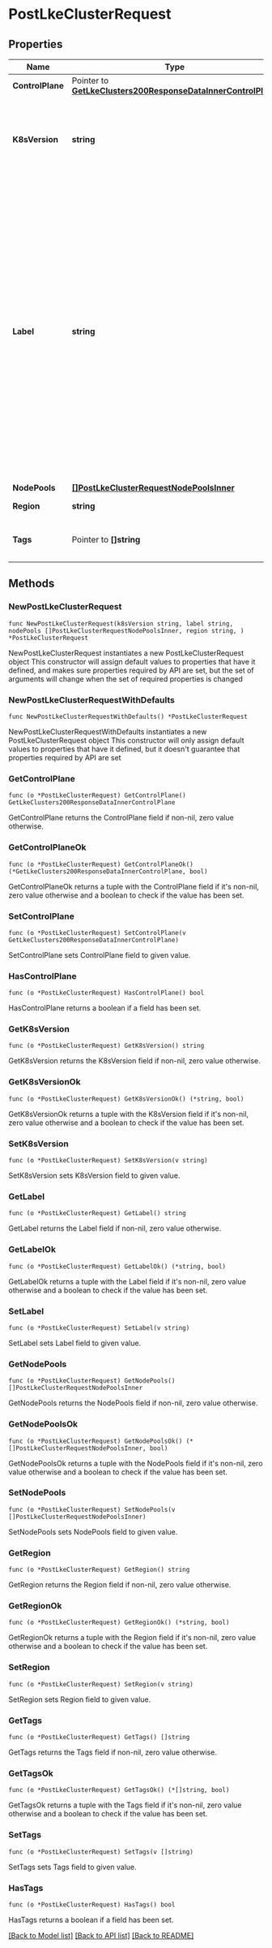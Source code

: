 # PostLkeClusterRequest

## Properties

Name | Type | Description | Notes
------------ | ------------- | ------------- | -------------
**ControlPlane** | Pointer to [**GetLkeClusters200ResponseDataInnerControlPlane**](GetLkeClusters200ResponseDataInnerControlPlane.md) |  | [optional] 
**K8sVersion** | **string** | The desired Kubernetes version for this Kubernetes cluster in the format of &amp;lt;major&amp;gt;.&amp;lt;minor&amp;gt;, and the latest supported patch version will be deployed. | 
**Label** | **string** | This Kubernetes cluster&#39;s unique label for display purposes only. Labels have the following constraints:    - UTF-8 characters will be returned by the API using escape sequences of their Unicode code points. For example, the Japanese character _か_ is 3 bytes in UTF-8 (&#x60;0xE382AB&#x60;). Its Unicode code point is 2 bytes (&#x60;0x30AB&#x60;). APIv4 supports this character and the API will return it as the escape sequence using six 1 byte characters which represent 2 bytes of Unicode code point (&#x60;\&quot;\\u30ab\&quot;&#x60;).    - 4 byte UTF-8 characters are not supported.    - If the label is entirely composed of UTF-8 characters, the API response will return the code points using up to 193 1 byte characters. | 
**NodePools** | [**[]PostLkeClusterRequestNodePoolsInner**](PostLkeClusterRequestNodePoolsInner.md) |  | 
**Region** | **string** | This Kubernetes cluster&#39;s location. | 
**Tags** | Pointer to **[]string** | An array of tags applied to the Kubernetes cluster. Tags are for organizational purposes only. | [optional] 

## Methods

### NewPostLkeClusterRequest

`func NewPostLkeClusterRequest(k8sVersion string, label string, nodePools []PostLkeClusterRequestNodePoolsInner, region string, ) *PostLkeClusterRequest`

NewPostLkeClusterRequest instantiates a new PostLkeClusterRequest object
This constructor will assign default values to properties that have it defined,
and makes sure properties required by API are set, but the set of arguments
will change when the set of required properties is changed

### NewPostLkeClusterRequestWithDefaults

`func NewPostLkeClusterRequestWithDefaults() *PostLkeClusterRequest`

NewPostLkeClusterRequestWithDefaults instantiates a new PostLkeClusterRequest object
This constructor will only assign default values to properties that have it defined,
but it doesn't guarantee that properties required by API are set

### GetControlPlane

`func (o *PostLkeClusterRequest) GetControlPlane() GetLkeClusters200ResponseDataInnerControlPlane`

GetControlPlane returns the ControlPlane field if non-nil, zero value otherwise.

### GetControlPlaneOk

`func (o *PostLkeClusterRequest) GetControlPlaneOk() (*GetLkeClusters200ResponseDataInnerControlPlane, bool)`

GetControlPlaneOk returns a tuple with the ControlPlane field if it's non-nil, zero value otherwise
and a boolean to check if the value has been set.

### SetControlPlane

`func (o *PostLkeClusterRequest) SetControlPlane(v GetLkeClusters200ResponseDataInnerControlPlane)`

SetControlPlane sets ControlPlane field to given value.

### HasControlPlane

`func (o *PostLkeClusterRequest) HasControlPlane() bool`

HasControlPlane returns a boolean if a field has been set.

### GetK8sVersion

`func (o *PostLkeClusterRequest) GetK8sVersion() string`

GetK8sVersion returns the K8sVersion field if non-nil, zero value otherwise.

### GetK8sVersionOk

`func (o *PostLkeClusterRequest) GetK8sVersionOk() (*string, bool)`

GetK8sVersionOk returns a tuple with the K8sVersion field if it's non-nil, zero value otherwise
and a boolean to check if the value has been set.

### SetK8sVersion

`func (o *PostLkeClusterRequest) SetK8sVersion(v string)`

SetK8sVersion sets K8sVersion field to given value.


### GetLabel

`func (o *PostLkeClusterRequest) GetLabel() string`

GetLabel returns the Label field if non-nil, zero value otherwise.

### GetLabelOk

`func (o *PostLkeClusterRequest) GetLabelOk() (*string, bool)`

GetLabelOk returns a tuple with the Label field if it's non-nil, zero value otherwise
and a boolean to check if the value has been set.

### SetLabel

`func (o *PostLkeClusterRequest) SetLabel(v string)`

SetLabel sets Label field to given value.


### GetNodePools

`func (o *PostLkeClusterRequest) GetNodePools() []PostLkeClusterRequestNodePoolsInner`

GetNodePools returns the NodePools field if non-nil, zero value otherwise.

### GetNodePoolsOk

`func (o *PostLkeClusterRequest) GetNodePoolsOk() (*[]PostLkeClusterRequestNodePoolsInner, bool)`

GetNodePoolsOk returns a tuple with the NodePools field if it's non-nil, zero value otherwise
and a boolean to check if the value has been set.

### SetNodePools

`func (o *PostLkeClusterRequest) SetNodePools(v []PostLkeClusterRequestNodePoolsInner)`

SetNodePools sets NodePools field to given value.


### GetRegion

`func (o *PostLkeClusterRequest) GetRegion() string`

GetRegion returns the Region field if non-nil, zero value otherwise.

### GetRegionOk

`func (o *PostLkeClusterRequest) GetRegionOk() (*string, bool)`

GetRegionOk returns a tuple with the Region field if it's non-nil, zero value otherwise
and a boolean to check if the value has been set.

### SetRegion

`func (o *PostLkeClusterRequest) SetRegion(v string)`

SetRegion sets Region field to given value.


### GetTags

`func (o *PostLkeClusterRequest) GetTags() []string`

GetTags returns the Tags field if non-nil, zero value otherwise.

### GetTagsOk

`func (o *PostLkeClusterRequest) GetTagsOk() (*[]string, bool)`

GetTagsOk returns a tuple with the Tags field if it's non-nil, zero value otherwise
and a boolean to check if the value has been set.

### SetTags

`func (o *PostLkeClusterRequest) SetTags(v []string)`

SetTags sets Tags field to given value.

### HasTags

`func (o *PostLkeClusterRequest) HasTags() bool`

HasTags returns a boolean if a field has been set.


[[Back to Model list]](../README.md#documentation-for-models) [[Back to API list]](../README.md#documentation-for-api-endpoints) [[Back to README]](../README.md)


